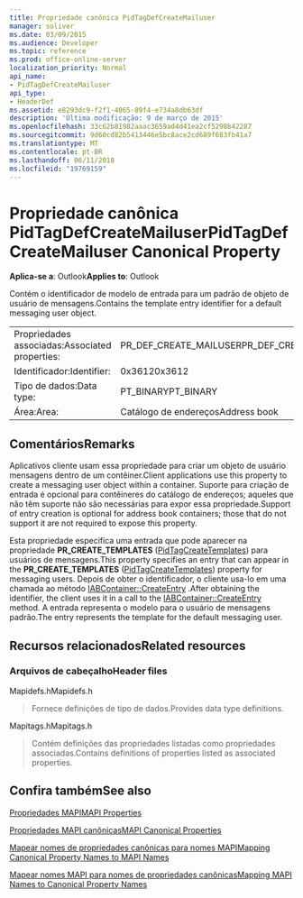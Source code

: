 ```yaml
---
title: Propriedade canônica PidTagDefCreateMailuser
manager: soliver
ms.date: 03/09/2015
ms.audience: Developer
ms.topic: reference
ms.prod: office-online-server
localization_priority: Normal
api_name:
- PidTagDefCreateMailuser
api_type:
- HeaderDef
ms.assetid: e8293dc9-f2f1-4065-89f4-e734a8db63df
description: 'Última modificação: 9 de março de 2015'
ms.openlocfilehash: 33c62b81982aaac3659ad4d41ea2cf5298b42287
ms.sourcegitcommit: 9d60cd82b5413446e5bc8ace2cd689f683fb41a7
ms.translationtype: MT
ms.contentlocale: pt-BR
ms.lasthandoff: 06/11/2018
ms.locfileid: "19769159"
---
```

# <a name="pidtagdefcreatemailuser-canonical-property"></a><span data-ttu-id="08537-103">Propriedade canônica PidTagDefCreateMailuser</span><span class="sxs-lookup"><span data-stu-id="08537-103">PidTagDefCreateMailuser Canonical Property</span></span>

  
  
<span data-ttu-id="08537-104">**Aplica-se a**: Outlook</span><span class="sxs-lookup"><span data-stu-id="08537-104">**Applies to**: Outlook</span></span> 
  
<span data-ttu-id="08537-105">Contém o identificador de modelo de entrada para um padrão de objeto de usuário de mensagens.</span><span class="sxs-lookup"><span data-stu-id="08537-105">Contains the template entry identifier for a default messaging user object.</span></span> 
  
|||
|:-----|:-----|
|<span data-ttu-id="08537-106">Propriedades associadas:</span><span class="sxs-lookup"><span data-stu-id="08537-106">Associated properties:</span></span>  <br/> |<span data-ttu-id="08537-107">PR_DEF_CREATE_MAILUSER</span><span class="sxs-lookup"><span data-stu-id="08537-107">PR_DEF_CREATE_MAILUSER</span></span>  <br/> |
|<span data-ttu-id="08537-108">Identificador:</span><span class="sxs-lookup"><span data-stu-id="08537-108">Identifier:</span></span>  <br/> |<span data-ttu-id="08537-109">0x3612</span><span class="sxs-lookup"><span data-stu-id="08537-109">0x3612</span></span>  <br/> |
|<span data-ttu-id="08537-110">Tipo de dados:</span><span class="sxs-lookup"><span data-stu-id="08537-110">Data type:</span></span>  <br/> |<span data-ttu-id="08537-111">PT_BINARY</span><span class="sxs-lookup"><span data-stu-id="08537-111">PT_BINARY</span></span>  <br/> |
|<span data-ttu-id="08537-112">Área:</span><span class="sxs-lookup"><span data-stu-id="08537-112">Area:</span></span>  <br/> |<span data-ttu-id="08537-113">Catálogo de endereços</span><span class="sxs-lookup"><span data-stu-id="08537-113">Address book</span></span>  <br/> |
   
## <a name="remarks"></a><span data-ttu-id="08537-114">Comentários</span><span class="sxs-lookup"><span data-stu-id="08537-114">Remarks</span></span>

<span data-ttu-id="08537-115">Aplicativos cliente usam essa propriedade para criar um objeto de usuário mensagens dentro de um contêiner.</span><span class="sxs-lookup"><span data-stu-id="08537-115">Client applications use this property to create a messaging user object within a container.</span></span> <span data-ttu-id="08537-116">Suporte para criação de entrada é opcional para contêineres do catálogo de endereços; aqueles que não têm suporte não são necessárias para expor essa propriedade.</span><span class="sxs-lookup"><span data-stu-id="08537-116">Support of entry creation is optional for address book containers; those that do not support it are not required to expose this property.</span></span> 
  
<span data-ttu-id="08537-117">Esta propriedade especifica uma entrada que pode aparecer na propriedade **PR_CREATE_TEMPLATES** ([PidTagCreateTemplates](pidtagcreatetemplates-canonical-property.md)) para usuários de mensagens.</span><span class="sxs-lookup"><span data-stu-id="08537-117">This property specifies an entry that can appear in the **PR_CREATE_TEMPLATES** ([PidTagCreateTemplates](pidtagcreatetemplates-canonical-property.md)) property for messaging users.</span></span> <span data-ttu-id="08537-118">Depois de obter o identificador, o cliente usa-lo em uma chamada ao método [IABContainer::CreateEntry](iabcontainer-createentry.md) .</span><span class="sxs-lookup"><span data-stu-id="08537-118">After obtaining the identifier, the client uses it in a call to the [IABContainer::CreateEntry](iabcontainer-createentry.md) method.</span></span> <span data-ttu-id="08537-119">A entrada representa o modelo para o usuário de mensagens padrão.</span><span class="sxs-lookup"><span data-stu-id="08537-119">The entry represents the template for the default messaging user.</span></span> 
  
## <a name="related-resources"></a><span data-ttu-id="08537-120">Recursos relacionados</span><span class="sxs-lookup"><span data-stu-id="08537-120">Related resources</span></span>

### <a name="header-files"></a><span data-ttu-id="08537-121">Arquivos de cabeçalho</span><span class="sxs-lookup"><span data-stu-id="08537-121">Header files</span></span>

<span data-ttu-id="08537-122">Mapidefs.h</span><span class="sxs-lookup"><span data-stu-id="08537-122">Mapidefs.h</span></span>
  
> <span data-ttu-id="08537-123">Fornece definições de tipo de dados.</span><span class="sxs-lookup"><span data-stu-id="08537-123">Provides data type definitions.</span></span>
    
<span data-ttu-id="08537-124">Mapitags.h</span><span class="sxs-lookup"><span data-stu-id="08537-124">Mapitags.h</span></span>
  
> <span data-ttu-id="08537-125">Contém definições das propriedades listadas como propriedades associadas.</span><span class="sxs-lookup"><span data-stu-id="08537-125">Contains definitions of properties listed as associated properties.</span></span>
    
## <a name="see-also"></a><span data-ttu-id="08537-126">Confira também</span><span class="sxs-lookup"><span data-stu-id="08537-126">See also</span></span>



[<span data-ttu-id="08537-127">Propriedades MAPI</span><span class="sxs-lookup"><span data-stu-id="08537-127">MAPI Properties</span></span>](mapi-properties.md)
  
[<span data-ttu-id="08537-128">Propriedades MAPI canônicas</span><span class="sxs-lookup"><span data-stu-id="08537-128">MAPI Canonical Properties</span></span>](mapi-canonical-properties.md)
  
[<span data-ttu-id="08537-129">Mapear nomes de propriedades canônicas para nomes MAPI</span><span class="sxs-lookup"><span data-stu-id="08537-129">Mapping Canonical Property Names to MAPI Names</span></span>](mapping-canonical-property-names-to-mapi-names.md)
  
[<span data-ttu-id="08537-130">Mapear nomes MAPI para nomes de propriedades canônicas</span><span class="sxs-lookup"><span data-stu-id="08537-130">Mapping MAPI Names to Canonical Property Names</span></span>](mapping-mapi-names-to-canonical-property-names.md)

